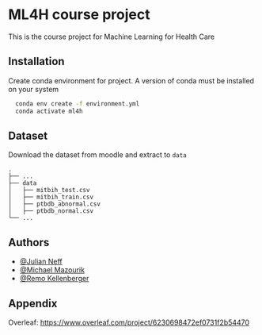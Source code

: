 
# ML4H course project

This is the course project for Machine Learning for Health Care

## Installation

Create conda environment for project. A version of conda must be installed on your system

```bash
  conda env create -f environment.yml
  conda activate ml4h
```

## Dataset

Download the dataset from moodle and extract to `data`

    .
    ├── ...
    ├── data                    
    │   ├── mitbih_test.csv
    │   ├── mitbih_train.csv
    │   ├── ptbdb_abnormal.csv
    │   ├── ptbdb_normal.csv
    └── ...


## Authors

- [@Julian Neff](https://github.com/neffjulian)
- [@Michael Mazourik](https://github.com/MikeDoes)
- [@Remo Kellenberger](https://github.com/remo48)

## Appendix

Overleaf: https://www.overleaf.com/project/6230698472ef0731f2b54470
